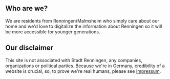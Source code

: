 ## Who are we?

We are residents from Renningen/Malmsheim who simply care about our home and we'd love to digitalize the information about Renningen so it will be more accessible for younger generations. 

## Our disclaimer 

This site is not associated with Stadt Renningen, any companies, organizations or political parties. 
Because we're in Germany, credibility of a website is crucial, so, to prove we're real humans, please see [Impressum](impressum.md).